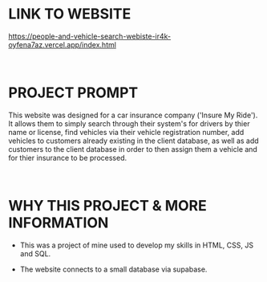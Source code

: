 
# LINK TO WEBSITE 
https://people-and-vehicle-search-webiste-ir4k-oyfena7az.vercel.app/index.html



<br>

# PROJECT PROMPT

This website was designed for a car insurance company ('Insure My Ride'). It allows them to simply search through their system's for drivers by thier name or license, find vehicles via their vehicle registration number, add vehicles to customers already existing in the client database, as well as add customers to the client database in order to then assign them a vehicle and for thier insurance to be processed. 

<br>

# WHY THIS PROJECT & MORE INFORMATION

- This was a project of mine used to develop my skills in HTML, CSS, JS and SQL.

- The website connects to a small database via supabase. 